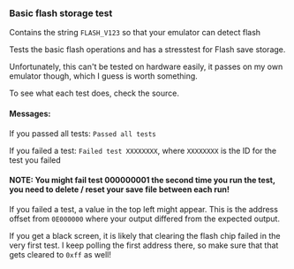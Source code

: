 ### Basic flash storage test

Contains the string `FLASH_V123` so that your emulator can detect flash

Tests the basic flash operations and has a stresstest for Flash save storage.

Unfortunately, this can't be tested on hardware easily, it passes on my own emulator though, which I guess is worth something. 

To see what each test does, check the source.

#### Messages:

If you passed all tests: `Passed all tests`

If you failed a test: `Failed test XXXXXXXX`, where `XXXXXXXX` is the ID for the test you failed

#### NOTE: You might fail test 000000001 the second time you run the test, you need to delete / reset your save file between each run!

If you failed a test, a value in the top left might appear. This is the address offset from `0E000000` where your output differed from the expected output.

If you get a black screen, it is likely that clearing the flash chip failed in the very first test. I keep polling the first address there, so make sure that that gets cleared to `0xff` as well!